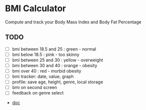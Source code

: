 # BMI Calculator

Compute and track your Body Mass Index and Body Fat Percentage

## TODO

- [ ] bmi between 18.5 and 25 : green - normal
- [ ] bmi below 18.5 : pink - too skinny
- [ ] bmi between 25 and 30 : yellow - overweight
- [ ] bmi between 30 and 40 : orange - obesity
- [ ] bmi over 40 : red - morbid obesity
- [ ] bmi tracker: date, value, graph
- [ ] profile: save age, height, genre, local storage
- [ ] bmi on second screen
- [ ] feedback on genre select

* [doc](https://www.santepratique.fr/nutrition/calcul-imc)